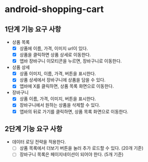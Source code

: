 # android-shopping-cart

## 1단계 기능 요구 사항

- 상품 목록
    - [X] 상품에 이름, 가격, 이미지 url이 있다.
    - [X] 상품을 클릭하면 상품 상세로 이동한다.
    - [X] 앱바 장바구니 이모티콘을 누르면, 장바구니로 이동한다.
- 상품 상세
    - [x] 상품 이미지, 이름, 가격, 버튼을 표시한다.
    - [X] 상품 상세에서 장바구니에 상품을 담을 수 있다.
    - [X] 앱바에 X를 클릭하면, 상품 목록 화면으로 이동한다.
- 장바구니
    - [X] 상품 이름, 가격, 이미지, 버튼을 표시한다.
    - [X] 장바구니에서 원하는 상품을 삭제할 수 있다.
    - [X] 앱바의 뒤로 가기를 클릭하면, 상품 목록 화면으로 이동한다.

## 2단계 기능 요구 사항

- 데이터 로딩 전략을 적용한다.
    - [ ] 상품 목록에서 더보기 버튼을 눌러 추가 로드할 수 있다. (20개 기준)
    - [ ] 장바구니 목록은 페이지네이션이 되어야 한다. (5개 기준)